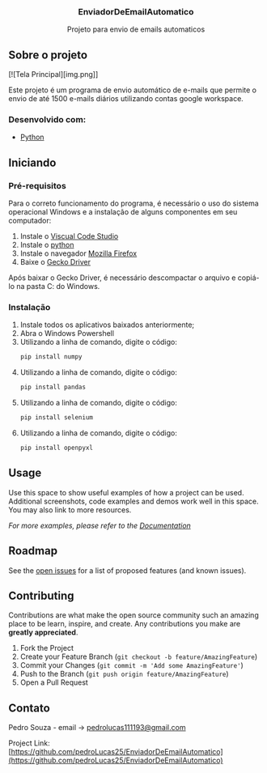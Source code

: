 <!--
*** Thanks for checking out the Best-README-Template. If you have a suggestion
*** that would make this better, please fork the repo and create a pull request
*** or simply open an issue with the tag "enhancement".
*** Thanks again! Now go create something AMAZING! :D
***
***
***
*** To avoid retyping too much info. Do a search and replace for the following:
*** github_username, repo_name, twitter_handle, email, project_title, project_description
-->

<!-- PROJECT LOGO -->
<br />
<p align="center">
  <a href="https://github.com/pedroLucas25/EnviadorDeEmailAutomatico">
  </a>

  <h3 align="center">EnviadorDeEmailAutomatico</h3>

  <p align="center">
    Projeto para envio de emails automaticos
</p>


<!-- ABOUT THE PROJECT -->
## Sobre o projeto

[![Tela Principal][img.png]]

Este projeto é um programa de envio automático de e-mails que permite o envio de até 1500 e-mails diários utilizando contas google workspace.


### Desenvolvido com:

* [Python](https://www.python.org/)


<!-- GETTING STARTED -->
## Iniciando

### Pré-requisitos

Para o correto funcionamento do programa, é necessário o uso do sistema operacional Windows e a instalação de alguns componentes em seu computador:

1. Instale o [Viscual Code Studio](https://code.visualstudio.com/)
2. Instale o [python](https://www.python.org/)
3. Instale o navegador [Mozilla Firefox](https://www.mozilla.org/pt-BR/firefox/new/)
4. Baixe o [Gecko Driver](https://github.com/mozilla/geckodriver/releases)

Após baixar o Gecko Driver, é necessário descompactar o arquivo e copiá-lo na pasta C: do Windows.


### Instalação

1. Instale todos os aplicativos baixados anteriormente;
2. Abra o Windows Powershell
3. Utilizando a linha de comando, digite o código:
   ```sh
   pip install numpy
   ```
4. Utilizando a linha de comando, digite o código:
   ```sh
   pip install pandas
   ```
5. Utilizando a linha de comando, digite o código:
   ```sh
   pip install selenium
   ```
6. Utilizando a linha de comando, digite o código:
   ```sh
   pip install openpyxl
   ```


<!-- USAGE EXAMPLES -->
## Usage

Use this space to show useful examples of how a project can be used. Additional screenshots, code examples and demos work well in this space. You may also link to more resources.

_For more examples, please refer to the [Documentation](https://example.com)_



<!-- ROADMAP -->
## Roadmap

See the [open issues](https://github.com/github_username/repo_name/issues) for a list of proposed features (and known issues).



<!-- CONTRIBUTING -->
## Contributing

Contributions are what make the open source community such an amazing place to be learn, inspire, and create. Any contributions you make are **greatly appreciated**.

1. Fork the Project
2. Create your Feature Branch (`git checkout -b feature/AmazingFeature`)
3. Commit your Changes (`git commit -m 'Add some AmazingFeature'`)
4. Push to the Branch (`git push origin feature/AmazingFeature`)
5. Open a Pull Request


<!-- CONTACT -->
## Contato

Pedro Souza - email -> pedrolucas111193@gmail.com

Project Link: [https://github.com/pedroLucas25/EnviadorDeEmailAutomatico](https://github.com/pedroLucas25/EnviadorDeEmailAutomatico)



